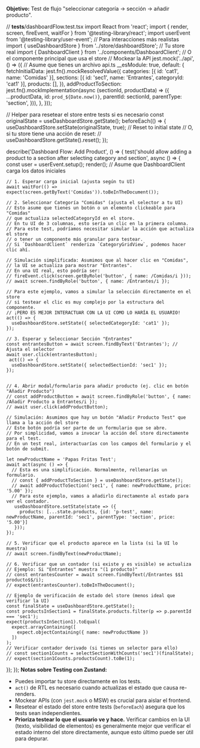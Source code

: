 **Objetivo:** Test de flujo "seleccionar categoría → sección → añadir producto".

// **tests**/dashboardFlow.test.tsx
import React from 'react';
import { render, screen, fireEvent, waitFor } from '@testing-library/react';
import userEvent from '@testing-library/user-event'; // Para interacciones más realistas
import { useDashboardStore } from '../store/dashboardStore'; // Tu store real
import { DashboardClient } from '../components/DashboardClient'; // O el componente principal que usa el store
// Mockear la API
jest.mock('../api', () => ({ // Asume que tienes un archivo api.ts
\__esModule: true,
default: {
fetchInitialData: jest.fn().mockResolvedValue({
categories: [{ id: 'cat1', name: 'Comidas' }],
sections: [{ id: 'sec1', name: 'Entrantes', categoryId: 'cat1' }],
products: [],
}),
addProductToSection: jest.fn().mockImplementation(async (sectionId, productData) => ({
...productData,
id: `prod_${Date.now()}`,
parentId: sectionId,
parentType: 'section',
})),
},
}));

// Helper para resetear el store entre tests si es necesario
const originalState = useDashboardStore.getState();
beforeEach(() => {
useDashboardStore.setState(originalState, true); // Reset to initial state
// O, si tu store tiene una acción de reset:
// useDashboardStore.getState().reset();
});

describe('Dashboard Flow: Add Product', () => {
test('should allow adding a product to a section after selecting category and section', async () => {
const user = userEvent.setup();
render(<DashboardClient />); // Asume que DashboardClient carga los datos iniciales

    // 1. Esperar carga inicial (ajusta según tu UI)
    await waitFor(() => expect(screen.getByText('Comidas')).toBeInTheDocument());

    // 2. Seleccionar Categoría "Comidas" (ajusta el selector a tu UI)
    // Esto asume que tienes un botón o un elemento clickeable para "Comidas"
    // que actualiza selectedCategoryId en el store.
    // En tu UI de 3 columnas, esto sería un clic en la primera columna.
    // Para este test, podríamos necesitar simular la acción que actualiza el store
    // o tener un componente más granular para testear.
    // Si `DashboardClient` renderiza `CategoryGridView`, podemos hacer clic ahí.

    // Simulación simplificada: Asumimos que al hacer clic en "Comidas",
    // la UI se actualiza para mostrar "Entrantes".
    // En una UI real, esto podría ser:
    // fireEvent.click(screen.getByRole('button', { name: /Comidas/i }));
    // await screen.findByRole('button', { name: /Entrantes/i });

    // Para este ejemplo, vamos a simular la selección directamente en el store
    // si testear el clic es muy complejo por la estructura del componente.
    // ¡PERO ES MEJOR INTERACTUAR CON LA UI COMO LO HARÍA EL USUARIO!
    act(() => {
      useDashboardStore.setState({ selectedCategoryId: 'cat1' });
    });

    // 3. Esperar y Seleccionar Sección "Entrantes"
    const entrantesButton = await screen.findByText('Entrantes'); // Ajusta el selector
    await user.click(entrantesButton);
     act(() => {
      useDashboardStore.setState({ selectedSectionId: 'sec1' });
    });


    // 4. Abrir modal/formulario para añadir producto (ej. clic en botón "Añadir Producto")
    // const addProductButton = await screen.findByRole('button', { name: /Añadir Producto a Entrantes/i });
    // await user.click(addProductButton);

    // Simulación: Asumimos que hay un botón "Añadir Producto Test" que llama a la acción del store
    // Este botón podría ser parte de un formulario que se abre.
    // Por simplicidad, vamos a invocar la acción del store directamente para el test.
    // En un test real, interactuarías con los campos del formulario y el botón de submit.

    let newProductName = 'Papas Fritas Test';
    await act(async () => {
      // Esta es una simplificación. Normalmente, rellenarías un formulario.
      // const { addProductToSection } = useDashboardStore.getState();
      // await addProductToSection('sec1', { name: newProductName, price: '5.00' });
      // Para este ejemplo, vamos a añadirlo directamente al estado para ver el contador.
       useDashboardStore.setState(state => ({
         products: [...state.products, {id: 'p-test', name: newProductName, parentId: 'sec1', parentType: 'section', price: '5.00'}]
       }));
    });

    // 5. Verificar que el producto aparece en la lista (si la UI lo muestra)
    // await screen.findByText(newProductName);

    // 6. Verificar que un contador (si existe y es visible) se actualiza
    // Ejemplo: Si "Entrantes" muestra "(1 producto)"
    // const entrantesCounter = await screen.findByText(/Entrantes $$1 producto$$/i);
    // expect(entrantesCounter).toBeInTheDocument();

    // Ejemplo de verificación de estado del store (menos ideal que verificar la UI)
    const finalState = useDashboardStore.getState();
    const productsInSection1 = finalState.products.filter(p => p.parentId === 'sec1');
    expect(productsInSection1).toEqual(
      expect.arrayContaining([
        expect.objectContaining({ name: newProductName })
      ])
    );
    // Verificar contador derivado (si tienes un selector para ello)
    // const section1Counts = selectSectionWithCounts('sec1')(finalState);
    // expect(section1Counts.productsCount).toBe(1);

});
});
**Notas sobre Testing con Zustand:**

- Puedes importar tu store directamente en los tests.
- `act()` de RTL es necesario cuando actualizas el estado que causa re-renders.
- Mockear APIs (con `jest.mock` o MSW) es crucial para aislar el frontend.
- Resetear el estado del store entre tests (`beforeEach`) asegura que los tests sean independientes.
- **Prioriza testear lo que el usuario ve y hace.** Verificar cambios en la UI (texto, visibilidad de elementos) es generalmente mejor que verificar el estado interno del store directamente, aunque esto último puede ser útil para depurar.
